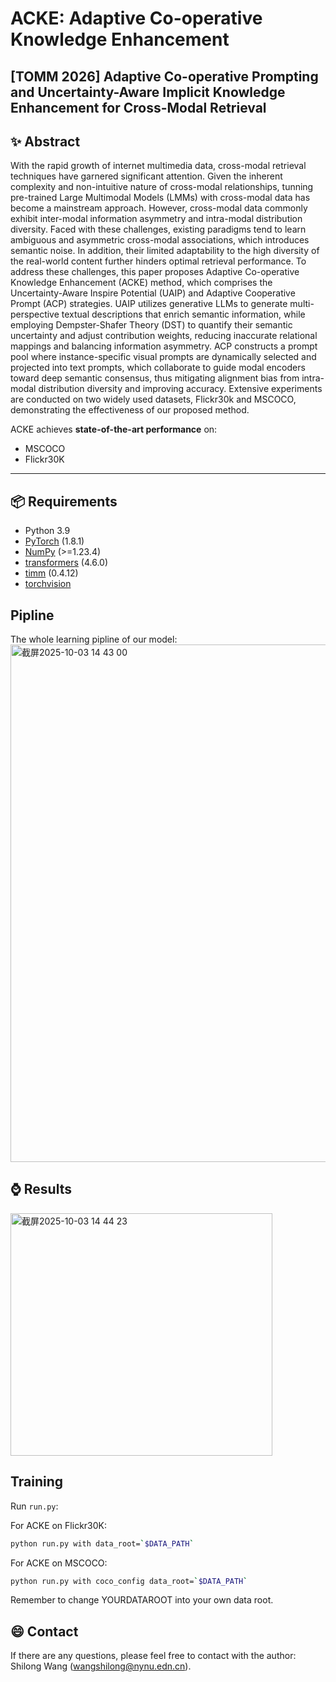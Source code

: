 # ACKE: Adaptive Co-operative Knowledge Enhancement

[TOMM 2026] **Adaptive Co-operative Prompting and Uncertainty-Aware Implicit Knowledge
Enhancement for Cross-Modal Retrieval**
---

## ✨ Abstract

With the rapid growth of internet multimedia data, cross-modal retrieval techniques have garnered significant
attention. Given the inherent complexity and non-intuitive nature of cross-modal relationships, tunning pre-trained Large Multimodal Models (LMMs) with cross-modal data has become a mainstream approach. However, cross-modal data commonly exhibit inter-modal information asymmetry and intra-modal distribution diversity. Faced with these challenges, existing paradigms tend to learn ambiguous and asymmetric cross-modal associations, which introduces semantic noise. In addition, their limited adaptability to the high diversity of the real-world
content further hinders optimal retrieval performance. To address these challenges, this paper proposes Adaptive Co-operative
Knowledge Enhancement (ACKE) method, which comprises the Uncertainty-Aware Inspire Potential (UAIP) and Adaptive Cooperative Prompt (ACP) strategies. UAIP utilizes generative LLMs to generate multi-perspective textual descriptions that enrich semantic information, while employing Dempster-Shafer Theory (DST) to quantify their semantic uncertainty and adjust contribution weights, reducing inaccurate relational mappings
and balancing information asymmetry. ACP constructs a prompt pool where instance-specific visual prompts are dynamically
selected and projected into text prompts, which collaborate to guide modal encoders toward deep semantic consensus, thus mitigating alignment bias from intra-modal distribution diversity and improving accuracy. Extensive experiments are conducted on
two widely used datasets, Flickr30k and MSCOCO, demonstrating the effectiveness of our proposed method. 

ACKE achieves **state-of-the-art performance** on:
- MSCOCO
- Flickr30K


---

## 📦 Requirements

* Python 3.9 
* [PyTorch](http://pytorch.org/) (1.8.1)
* [NumPy](http://www.numpy.org/) (>=1.23.4)
* [transformers](https://huggingface.co/docs/transformers) (4.6.0)
* [timm](https://timm.fast.ai/) (0.4.12)
* [torchvision]()

## Pipline
The whole learning pipline of our model:
<img width="1122" height="828" alt="截屏2025-10-03 14 43 00" src="https://github.com/user-attachments/assets/357564ba-92af-4ab2-bb94-0c2c39a8571a" />


## ⌚️ Results
<img width="419" height="388" alt="截屏2025-10-03 14 44 23" src="https://github.com/user-attachments/assets/1cd25d1b-57a7-407b-9349-36b63c3e41c9" />



## Training
Run `run.py`:

For ACKE on Flickr30K:

```bash
python run.py with data_root=`$DATA_PATH`
```

For ACKE on MSCOCO:

```bash
python run.py with coco_config data_root=`$DATA_PATH`
```
Remember to change YOURDATAROOT into your own data root. 

## 😄 Contact
If there are any questions, please feel free to contact with the author: Shilong Wang (wangshilong@nynu.edn.cn).
